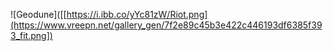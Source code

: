 
![Geodune]([[https://i.ibb.co/yYc81zW/Riot.png](https://www.vreepn.net/gallery_gen/7f2e89c45b3e422c446193df6385f393_fit.png])

